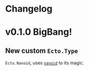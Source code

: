 # Changelog

# v0.1.0 BigBang!

New custom `Ecto.Type`
----------------------

`Ecto.Nanoid`, uses [`nanoid`][nanoid] to its magic.

[nanoid]: https://github.com/railsmechanic/nanoid
